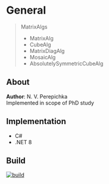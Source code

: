 # General

> MatrixAlgs
> - MatrixAlg
> - CubeAlg
> - MatrixDiagAlg
> - MosaicAlg
> - AbsolutelySymmetricCubeAlg

## About
**Author**: N. V. Perepichka  
Implemented in scope of PhD study  

## Implementation
* C#
* .NET 8

## Build
[![build](https://github.com/nperepichka/MatrixAlg/actions/workflows/build.yml/badge.svg)](https://github.com/nperepichka/MatrixAlg/actions/workflows/build.yml)